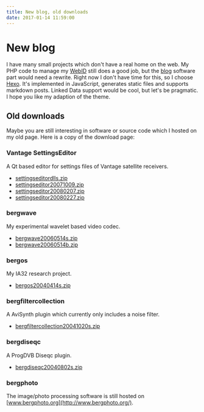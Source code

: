 ```yaml
---
title: New blog, old downloads
date: 2017-01-14 11:59:00
---
```


# New blog

I have many small projects which don't have a real home on the web.
My PHP code to manage my [WebID](https://www.bergnet.org/people/bergi/card) still does a good job, but the [blog](https://www.bergnet.org/people/bergi/blog/) software part would need a rewrite.
Right now I don't have time for this, so I choose [Hexo](https://hexo.io/).
It's implemented in JavaScript, generates static files and supports markdown posts.
Linked Data support would be cool, but let's be pragmatic.
I hope you like my adaption of the theme. 

## Old downloads

Maybe you are still interesting in software or source code which I hosted on my old page.
Here is a copy of the download page:

### Vantage SettingsEditor

A Qt based editor for settings files of Vantage satellite receivers.

- [settingseditordlls.zip](downloads/settingseditordlls.zip)
- [settingseditor20071009.zip](downloads/settingseditor20071009.zip)
- [settingseditor20080207.zip](downloads/settingseditor20080207.zip)
- [settingseditor20080227.zip](downloads/settingseditor20080227.zip)

### bergwave

My experimental wavelet based video codec.

- [bergwave20060514s.zip](downloads/bergwave20060514s.zip)
- [bergwave20060514b.zip](downloads/bergwave20060514b.zip)

### bergos

My IA32 research project.

- [bergos20040414s.zip](downloads/bergos20040414s.zip)

### bergfiltercollection

A AviSynth plugin which currently only includes a noise filter.

- [bergfiltercollection20041020s.zip](downloads/bergfiltercollection20041020s.zip)

### bergdiseqc

A ProgDVB Diseqc plugin.

- [bergdiseqc20040802s.zip](downloads/bergdiseqc20040802s.zip)

### bergphoto

The image/photo processing software is still hosted on [www.bergphoto.org](http://www.bergphoto.org/).
